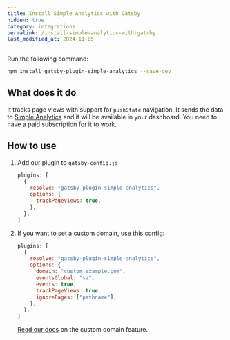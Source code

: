 ```yaml
---
title: Install Simple Analytics with Gatsby
hidden: true
category: integrations
permalink: /install-simple-analytics-with-gatsby
last_modified_at: 2024-11-05
---
```


Run the following command:

```bash
npm install gatsby-plugin-simple-analytics --save-dev
```

## What does it do

It tracks page views with support for `pushState` navigation. It sends the data to [Simple Analytics](https://simpleanalytics.com) and it will be available in your dashboard. You need to have a paid subscription for it to work.

## How to use

1. Add our plugin to `gatsby-config.js`

   ```js
   plugins: [
     {
       resolve: "gatsby-plugin-simple-analytics",
       options: {
         trackPageViews: true,
       },
     },
   ]
   ```

1. If you want to set a custom domain, use this config:

   ```js
   plugins: [
     {
       resolve: "gatsby-plugin-simple-analytics",
       options: {
         domain: "custom.example.com",
         eventsGlobal: "sa",
         events: true,
         trackPageViews: true,
         ignorePages: ["pathname"],
       },
     },
   ]
   ```

   [Read our docs](https://docs.simpleanalytics.com/bypass-ad-blockers) on the custom domain feature.
